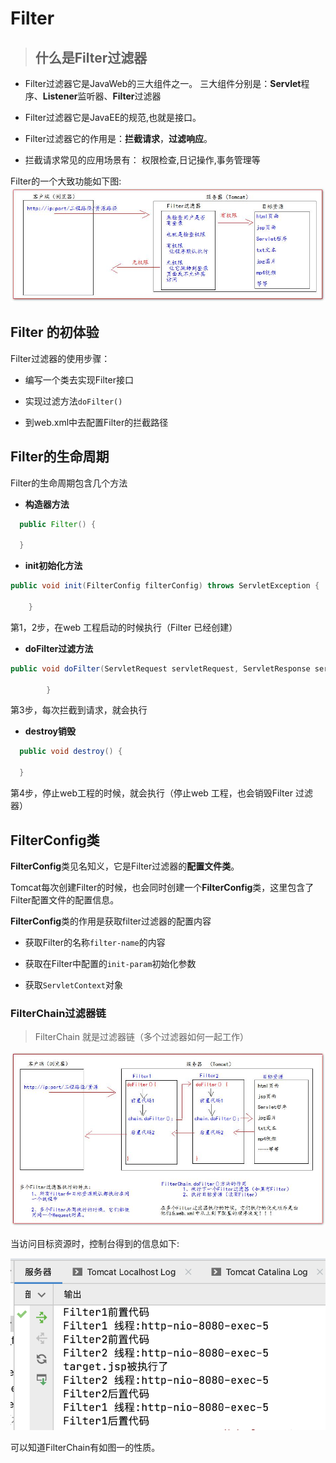 # Filter

>## 什么是Filter过滤器

- Filter过滤器它是JavaWeb的三大组件之一。 三大组件分别是：**Servlet**程序、**Listener**监听器、**Filter**过滤器

- Filter过滤器它是JavaEE的规范,也就是接口。
  
- Filter过滤器它的作用是：**拦截请求**，**过滤响应**。

- 拦截请求常见的应用场景有： 
  权限检查,日记操作,事务管理等

Filter的一个大致功能如下图:
![](./Web_imgs/21.jpg)

## Filter 的初体验

Filter过滤器的使用步骤：
- 编写一个类去实现Filter接口
  
- 实现过滤方法`doFilter()`
  
- 到web.xml中去配置Filter的拦截路径


## Filter的生命周期

Filter的生命周期包含几个方法

- **构造器方法**

```java
  public Filter() {

  }
 ```
  
- **init初始化方法**

```java
public void init(FilterConfig filterConfig) throws ServletException {

    }
```

第1，2步，在web 工程启动的时候执行（Filter 已经创建）

- **doFilter过滤方法**

```java
public void doFilter(ServletRequest servletRequest, ServletResponse servletResponse, FilterChain filterChain) throws IOException, ServletException {

        }
```

第3步，每次拦截到请求，就会执行

- **destroy销毁**

```java
  public void destroy() {

  }
```

第4步，停止web工程的时候，就会执行（停止web 工程，也会销毁Filter 过滤器）

## FilterConfig类

**FilterConfig**类见名知义，它是Filter过滤器的**配置文件类**。

Tomcat每次创建Filter的时候，也会同时创建一个**FilterConfig**类，这里包含了Filter配置文件的配置信息。

**FilterConfig**类的作用是获取filter过滤器的配置内容

- 获取Filter的名称`filter-name`的内容

- 获取在Filter中配置的`init-param`初始化参数
  
- 获取`ServletContext`对象

### FilterChain过滤器链

>FilterChain 就是过滤器链（多个过滤器如何一起工作）

![](./Web_imgs/22.jpg)

当访问目标资源时，控制台得到的信息如下:

![](./Web_imgs/23.png)

可以知道FilterChain有如图一的性质。

